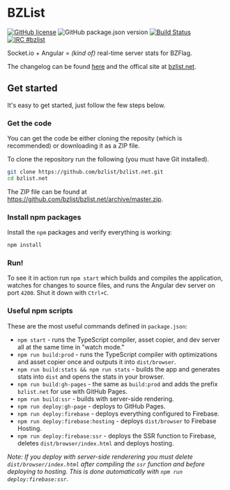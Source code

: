# BZList

[![GitHub license](https://img.shields.io/github/license/bzlist/bzlist.net.svg)](https://github.com/bzlist/bzlist.net/blob/master/LICENSE)
![GitHub package.json version](https://img.shields.io/github/package-json/v/bzlist/bzlist.net.svg)
[![Build Status](https://travis-ci.org/bzlist/bzlist.net.svg?branch=master)](https://travis-ci.org/bzlist/bzlist.net)
[![IRC #bzlist](https://img.shields.io/badge/IRC-%23bzlist-blue.svg)](http://webchat.freenode.net/?channels=#bzlist)

Socket.io + Angular = *(kind of)* real-time server stats for BZFlag.

The changelog can be found [here](CHANGELOG.md) and the offical site at [bzlist.net](https://bzlist.net).

## Get started

It's easy to get started, just follow the few steps below.

### Get the code

You can get the code be either cloning the reposity (which is recommended) or downloading it as a ZIP file.

To clone the repository run the following (you must have Git installed).
```sh
git clone https://github.com/bzlist/bzlist.net.git
cd bzlist.net
```

The ZIP file can be found at https://github.com/bzlist/bzlist.net/archive/master.zip.

### Install npm packages

Install the `npm` packages and verify everything is working:

```sh
npm install
```

### Run!

To see it in action run `npm start` which builds and compiles the application, watches for changes to source files, and runs the Angular dev server on port `4200`. Shut it down with `Ctrl+C`.

### Useful npm scripts

These are the most useful commands defined in `package.json`:

- `npm start` - runs the TypeScript compiler, asset copier, and dev server all at the same time in "watch mode."
- `npm run build:prod` - runs the TypeScript compiler with optimizations and asset copier once and outputs it into `dist/browser`.
- `npm run build:stats && npm run stats` - builds the app and generates stats into `dist` and opens the stats in your browser.
- `npm run build:gh-pages` - the same as `build:prod` and adds the prefix `bzlist.net` for use with GitHub Pages.
- `npm run build:ssr` - builds with server-side rendering.
- `npm run deploy:gh-page` - deploys to GitHub Pages.
- `npm run deploy:firebase` - deploys everything configured to Firebase.
- `npm run deploy:firebase:hosting` - deploys `dist/browser` to Firebase Hosting.
- `npm run deploy:firebase:ssr` - deploys the SSR function to Firebase, deletes `dist/browser/index.html` and deploys hosting.

*Note: If you deploy with server-side renderering you must delete `dist/browser/index.html` after compiling the `ssr` function and before deploying to hosting. This is done automatically with `npm run deploy:firebase:ssr`.*